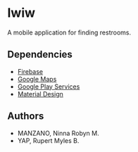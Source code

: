 # Iwiw
A mobile application for finding restrooms.

## Dependencies
- [Firebase](https://firebase.google.com/)
- [Google Maps](https://developers.google.com/maps)
- [Google Play Services](https://developers.google.com/android/guides/overview)
- [Material Design](https://material.io/)

## Authors
- MANZANO, Ninna Robyn M.
- YAP, Rupert Myles B.
